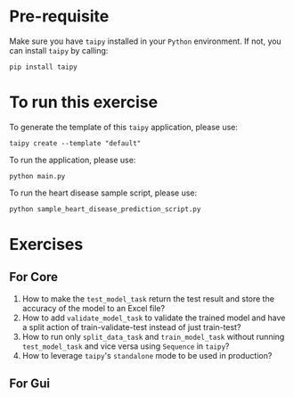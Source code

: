 # Pre-requisite

Make sure you have `taipy` installed in your `Python` environment. If not, you can install `taipy` by calling:

```
pip install taipy
```

# To run this exercise

To generate the template of this `taipy` application, please use:

```
taipy create --template "default"
```

To run the application, please use:

```
python main.py
```

To run the heart disease sample script, please use:

```
python sample_heart_disease_prediction_script.py
```

# Exercises

## For Core

1. How to make the `test_model_task` return the test result and store the accuracy of the model to an Excel file?
2. How to add `validate_model_task` to validate the trained model and have a split action of train-validate-test instead of just train-test?
3. How to run only `split_data_task` and `train_model_task` without running `test_model_task` and vice versa using `Sequence` in `taipy`?
4. How to leverage `taipy`'s `standalone` mode to be used in production?

## For Gui
